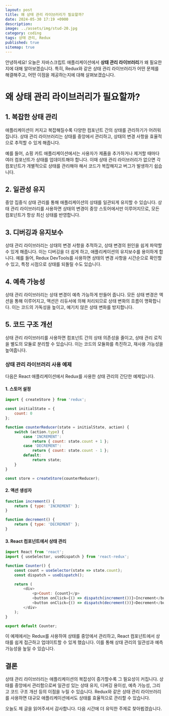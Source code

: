 ```yaml
---
layout: post
title: 왜 상태 관리 라이브러리가 필요할까?
date: 2024-05-30 17:19 +0900
description: 
image: ../assets/img/stud-20.jpg
category: coding
tags: 상태 관리, Redux
published: true
sitemap: true
---
```


안녕하세요! 오늘은 자바스크립트 애플리케이션에서 **상태 관리 라이브러리**가 왜 필요한지에 대해 알아보겠습니다. 특히, Redux와 같은 상태 관리 라이브러리가 어떤 문제를 해결해주고, 어떤 이점을 제공하는지에 대해 살펴보겠습니다.

# 왜 상태 관리 라이브러리가 필요할까?

## 1. 복잡한 상태 관리

애플리케이션이 커지고 복잡해질수록 다양한 컴포넌트 간의 상태를 관리하기가 어려워집니다. 상태 관리 라이브러리는 상태를 중앙에서 관리하고, 상태의 변경 사항을 효율적으로 추적할 수 있게 해줍니다.

예를 들어, 쇼핑 카트 애플리케이션에서는 사용자가 제품을 추가하거나 제거할 때마다 여러 컴포넌트가 상태를 업데이트해야 합니다. 이때 상태 관리 라이브러리가 없으면 각 컴포넌트가 개별적으로 상태를 관리해야 해서 코드가 복잡해지고 버그가 발생하기 쉽습니다.

## 2. 일관성 유지

중앙 집중식 상태 관리를 통해 애플리케이션의 상태를 일관되게 유지할 수 있습니다. 상태 관리 라이브러리를 사용하면 상태의 변경이 중앙 스토어에서만 이루어지므로, 모든 컴포넌트가 항상 최신 상태를 반영합니다.

## 3. 디버깅과 유지보수

상태 관리 라이브러리는 상태의 변경 사항을 추적하고, 상태 변경의 원인을 쉽게 파악할 수 있게 해줍니다. 이는 디버깅을 더 쉽게 하고, 애플리케이션의 유지보수를 용이하게 합니다. 예를 들어, Redux DevTools를 사용하면 상태의 변경 사항을 시간순으로 확인할 수 있고, 특정 시점으로 상태를 되돌릴 수도 있습니다.

## 4. 예측 가능성

상태 관리 라이브러리는 상태 변경이 예측 가능하게 만들어 줍니다. 모든 상태 변경은 액션을 통해 이루어지고, 액션은 리듀서에 의해 처리되므로 상태 변화의 흐름이 명확합니다. 이는 코드의 가독성을 높이고, 예기치 않은 상태 변화를 방지합니다.

## 5. 코드 구조 개선

상태 관리 라이브러리를 사용하면 컴포넌트 간의 상태 의존성을 줄이고, 상태 관리 로직을 별도의 모듈로 분리할 수 있습니다. 이는 코드의 모듈화를 촉진하고, 재사용 가능성을 높여줍니다.

### 상태 관리 라이브러리 사용 예제

다음은 React 애플리케이션에서 Redux를 사용한 상태 관리의 간단한 예제입니다.

#### 1. 스토어 설정

```javascript
import { createStore } from 'redux';

const initialState = {
    count: 0
};

function counterReducer(state = initialState, action) {
    switch (action.type) {
        case 'INCREMENT':
            return { count: state.count + 1 };
        case 'DECREMENT':
            return { count: state.count - 1 };
        default:
            return state;
    }
}

const store = createStore(counterReducer);
```

#### 2. 액션 생성자

```javascript
function increment() {
    return { type: 'INCREMENT' };
}

function decrement() {
    return { type: 'DECREMENT' };
}
```

#### 3. React 컴포넌트에서 상태 관리

```javascript
import React from 'react';
import { useSelector, useDispatch } from 'react-redux';

function Counter() {
    const count = useSelector(state => state.count);
    const dispatch = useDispatch();

    return (
        <div>
            <p>Count: {count}</p>
            <button onClick={() => dispatch(increment())}>Increment</button>
            <button onClick={() => dispatch(decrement())}>Decrement</button>
        </div>
    );
}

export default Counter;
```

이 예제에서는 Redux를 사용하여 상태를 중앙에서 관리하고, React 컴포넌트에서 상태를 쉽게 접근하고 업데이트할 수 있게 했습니다. 이를 통해 상태 관리의 일관성과 예측 가능성을 높일 수 있습니다.

## 결론

상태 관리 라이브러리는 애플리케이션의 복잡성이 증가할수록 그 필요성이 커집니다. 상태를 중앙에서 관리함으로써 일관성 있는 상태 유지, 디버깅 용이성, 예측 가능성, 그리고 코드 구조 개선 등의 이점을 누릴 수 있습니다. Redux와 같은 상태 관리 라이브러리를 사용하면 대규모 애플리케이션에서도 상태를 효율적으로 관리할 수 있습니다.

오늘도 제 글을 읽어주셔서 감사합니다. 다음 시간에 더 유익한 주제로 찾아뵙겠습니다.